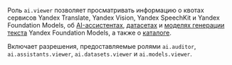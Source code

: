 Роль `ai.viewer` позволяет просматривать информацию о квотах сервисов Yandex Translate, Yandex Vision, Yandex SpeechKit и Yandex Foundation Models, об [AI-ассистентах](../../foundation-models/concepts/assistant/index.md), [датасетах](../../foundation-models/dataset/api-ref/grpc/index.md) и [моделях генерации текста](../../foundation-models/concepts/yandexgpt/models.md) Yandex Foundation Models, а также о [каталоге](../../resource-manager/concepts/resources-hierarchy.md#folder).

Включает разрешения, предоставляемые ролями `ai.auditor`, `ai.assistants.viewer`, `ai.datasets.viewer` и `ai.models.viewer`.
